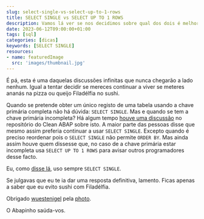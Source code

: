 ```yaml
---
slug: select-single-vs-select-up-to-1-rows
title: SELECT SINGLE vs SELECT UP TO 1 ROWS
description: Vamos lá ver se nos decidimos sobre qual dos dois é melhor
date: 2023-06-12T09:00:00+01:00
tags: [sql]
categories: [dicas]
keywords: [SELECT SINGLE]
resources:
- name: featuredImage
  src: 'images/thumbnail.jpg'
---
```


É pá, esta é uma daquelas discussões infinitas que nunca chegarão a lado nenhum. Igual a tentar decidir se mereces continuar a viver se meteres ananás na pizza ou queijo Filadélfia no sushi.

<!--more-->

Quando se pretende obter um único registo de uma tabela usando a chave primária completa não há dúvida: `SELECT SINGLE`. Mas e quando se tem a chave primária incompleta? Há algum tempo [houve uma discussão][1] no repositório do Clean ABAP sobre isto. A maior parte das pessoas disse que mesmo assim preferia continuar a usar `SELECT SINGLE`. Excepto quando é preciso reordenar pois o `SELECT SINGLE` não permite `ORDER BY`. Mas ainda assim houve quem dissesse que, no caso de a chave primária estar incompleta usa `SELECT UP TO 1 ROWS` para avisar outros programadores desse facto.

Eu, como [disse lá][2], uso sempre `SELECT SINGLE`.

Se julgavas que eu te ia dar uma resposta definitiva, lamento. Ficas apenas a saber que eu evito sushi com Filadélfia.

Obrigado [wuestenigel][3] pela [photo][4].

O Abapinho saúda-vos.

[1]: <https://github.com/SAP/styleguides/issues/179>
[2]: <https://github.com/SAP/styleguides/issues/179#issuecomment-775590910>
[3]: <https://visualhunt.co/a7/adf7703a>
[4]: <https://visualhunt.com/re10/5b377d5c>
